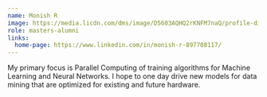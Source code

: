 ```yaml
---
name: Monish R
image: https://media.licdn.com/dms/image/D5603AQHQ2rKNFM7naQ/profile-displayphoto-shrink_400_400/0/1696646256304?e=1715817600&v=beta&t=KqrqXKr6MpCgLHHrMiRyC_ydcUgMdrQjRfOByFjHu78
role: masters-alumni
links:
  home-page: https://www.linkedin.com/in/monish-r-897708117/
---
```


My primary focus is Parallel Computing of training algorithms for Machine Learning and Neural Networks. I hope to one day drive new models for data mining that are optimized for existing and future hardware.